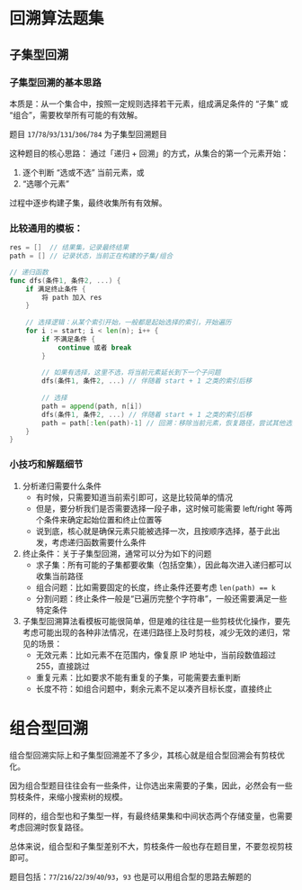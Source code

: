 # 回溯算法题集

## 子集型回溯
### 子集型回溯的基本思路
本质是：从一个集合中，按照一定规则选择若干元素，组成满足条件的 “子集” 或 “组合”，需要枚举所有可能的有效解。

题目 `17`/`78`/`93`/`131`/`306`/`784` 为子集型回溯题目

这种题目的核心思路：
通过「递归 + 回溯」的方式，从集合的第一个元素开始：
1. 逐个判断 “选或不选” 当前元素，或
2. “选哪个元素” 

过程中逐步构建子集，最终收集所有有效解。

### 比较通用的模板：
```go
res = []  // 结果集，记录最终结果
path = [] // 记录状态，当前正在构建的子集/组合

// 递归函数
func dfs(条件1, 条件2, ...) {
    if 满足终止条件 {
        将 path 加入 res
    }
    
    // 选择逻辑：从某个索引开始，一般都是起始选择的索引，开始遍历
    for i := start; i < len(n); i++ {
        if 不满足条件 {
            continue 或者 break    
        }
        
        // 如果有选择，这里不选，将当前元素延长到下一个子问题
        dfs(条件1, 条件2, ...) // 伴随着 start + 1 之类的索引后移
        
        // 选择
        path = append(path, n[i])
        dfs(条件1, 条件2, ...) // 伴随着 start + 1 之类的索引后移
        path = path[:len(path)-1] // 回溯：移除当前元素，恢复路径，尝试其他选择
    }
}
```

### 小技巧和解题细节
1. 分析递归需要什么条件
   - 有时候，只需要知道当前索引即可，这是比较简单的情况
   - 但是，要分析我们是否需要选择一段子串，这时候可能需要 left/right 等两个条件来确定起始位置和终止位置等
   - 说到底，核心就是确保元素只能被选择一次，且按顺序选择，基于此出发，考虑递归函数需要什么条件
2. 终止条件：关于子集型回溯，通常可以分为如下的问题
    - 求子集：所有可能的子集都要收集（包括空集），因此每次进入递归都可以收集当前路径
    - 组合问题：比如需要固定的长度，终止条件还要考虑 `len(path) == k` 
    - 分割问题：终止条件一般是“已遍历完整个字符串”，一般还需要满足一些特定条件
3. 子集型回溯算法看模板可能很简单，但是难的往往是一些剪枝优化操作，要先考虑可能出现的各种非法情况，在递归路径上及时剪枝，减少无效的递归，常见的场景：
    - 无效元素：比如元素不在范围内，像复原 IP 地址中，当前段数值超过 255，直接跳过
    - 重复元素：比如要求不能有重复的子集，可能需要去重判断
    - 长度不符：如组合问题中，剩余元素不足以凑齐目标长度，直接终止
# 组合型回溯
组合型回溯实际上和子集型回溯差不了多少，其核心就是组合型回溯会有剪枝优化。

因为组合型题目往往会有一些条件，让你选出来需要的子集，因此，必然会有一些剪枝条件，来缩小搜索树的规模。

同样的，组合型也和子集型一样，有最终结果集和中间状态两个存储变量，也需要考虑回溯时恢复路径。

总体来说，组合型和子集型差别不大，剪枝条件一般也存在题目里，不要忽视剪枝即可。

题目包括：`77`/`216`/`22`/`39`/`40`/`93`，`93` 也是可以用组合型的思路去解题的